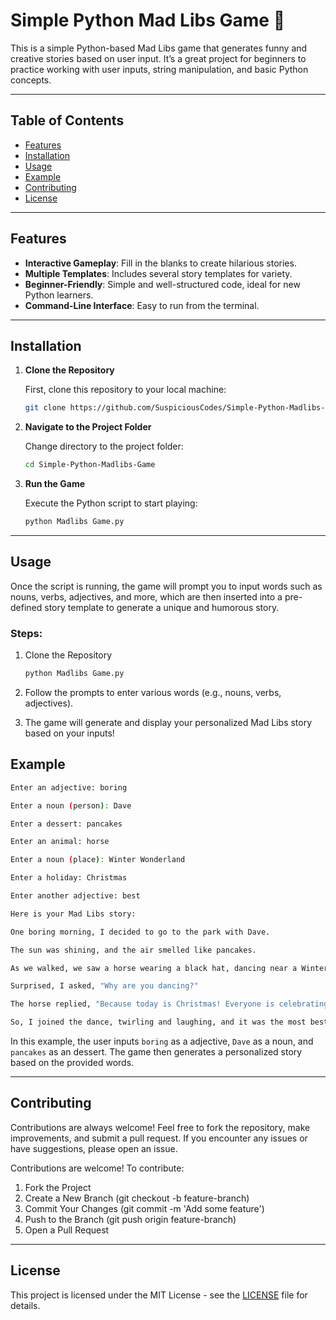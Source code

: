 # Simple Python Mad Libs Game 🎉

This is a simple Python-based Mad Libs game that generates funny and creative stories based on user input. It’s a great project for beginners to practice working with user inputs, string manipulation, and basic Python concepts.

---

## Table of Contents
- [Features](#features)
- [Installation](#installation)
- [Usage](#usage)
- [Example](#example)
- [Contributing](#contributing)
- [License](#license)

---

## Features

- **Interactive Gameplay**: Fill in the blanks to create hilarious stories.
- **Multiple Templates**: Includes several story templates for variety.
- **Beginner-Friendly**: Simple and well-structured code, ideal for new Python learners.
- **Command-Line Interface**: Easy to run from the terminal.

---

## Installation

1. **Clone the Repository**

   First, clone this repository to your local machine:
   
   ```bash
   git clone https://github.com/SuspiciousCodes/Simple-Python-Madlibs-Game.git
   
2. **Navigate to the Project Folder**

   Change directory to the project folder:
   
   ```bash
   cd Simple-Python-Madlibs-Game
   
3. **Run the Game**

   Execute the Python script to start playing:

   ```bash
   python Madlibs Game.py

---

## Usage

Once the script is running, the game will prompt you to input words such as nouns, verbs, adjectives, and more, which are then inserted into a pre-defined story template to generate a unique and humorous story.

### Steps:

1. Clone the Repository

    ```bash
    python Madlibs Game.py
    ```

2. Follow the prompts to enter various words (e.g., nouns, verbs, adjectives).
3. The game will generate and display your personalized Mad Libs story based on your inputs!

## Example

  ```bash
  Enter an adjective: boring

  Enter a noun (person): Dave

  Enter a dessert: pancakes

  Enter an animal: horse

  Enter a noun (place): Winter Wonderland

  Enter a holiday: Christmas

  Enter another adjective: best

  Here is your Mad Libs story:

  One boring morning, I decided to go to the park with Dave.

  The sun was shining, and the air smelled like pancakes.

  As we walked, we saw a horse wearing a black hat, dancing near a Winter Wonderland.

  Surprised, I asked, "Why are you dancing?"

  The horse replied, "Because today is Christmas! Everyone is celebrating!"

  So, I joined the dance, twirling and laughing, and it was the most best day they had ever had.
  ```

  In this example, the user inputs `boring` as a adjective, `Dave` as a noun, and `pancakes` as an dessert. The game then generates a personalized story based on the provided words.
    

---

## Contributing
   
Contributions are always welcome! Feel free to fork the repository, make improvements, and submit a pull request. If you encounter any issues or have suggestions, please open an issue.

Contributions are welcome! To contribute:

1. Fork the Project
2. Create a New Branch (git checkout -b feature-branch)
3. Commit Your Changes (git commit -m 'Add some feature')
4. Push to the Branch (git push origin feature-branch)
5. Open a Pull Request

---

## License

This project is licensed under the MIT License - see the [LICENSE](LICENSE) file for details.
